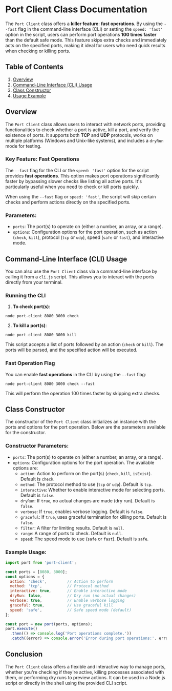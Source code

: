 # Port Client Class Documentation

The `Port Client` class offers a **killer feature**: **fast operations**. By using the `--fast` flag in the command-line interface (CLI) or setting the `speed: 'fast'` option in the script, users can perform port operations **100 times faster** than the default safe mode. This feature skips extra checks and immediately acts on the specified ports, making it ideal for users who need quick results when checking or killing ports.

## Table of Contents

1. [Overview](#overview)
2. [Command-Line Interface (CLI) Usage](#cli-usage)
3. [Class Constructor](#class-constructor)
4. [Usage Example](#usage-example)

## Overview

The `Port Client` class allows users to interact with network ports, providing functionalities to check whether a port is active, kill a port, and verify the existence of ports. It supports both **TCP** and **UDP** protocols, works on multiple platforms (Windows and Unix-like systems), and includes a `dryRun` mode for testing.

### Key Feature: **Fast Operations**

The `--fast` flag for the CLI or the `speed: 'fast'` option for the script provides **fast operations**. This option makes port operations significantly faster by bypassing slower checks like listing all active ports. It's particularly useful when you need to check or kill ports quickly.

When using the `--fast` flag or `speed: 'fast'`, the script will skip certain checks and perform actions directly on the specified ports.

### Parameters:

- `ports`: The port(s) to operate on (either a number, an array, or a range).
- `options`: Configuration options for the port operation, such as action (`check`, `kill`), protocol (`tcp` or `udp`), speed (`safe` or `fast`), and interactive mode.

## Command-Line Interface (CLI) Usage

You can also use the `Port Client` class via a command-line interface by calling it from a `cli.js` script. This allows you to interact with the ports directly from your terminal.

### Running the CLI

1. **To check port(s)**:

```
node port-client 8080 3000 check
```

2. **To kill a port(s)**:

```
node port-client 8080 3000 kill
```

This script accepts a list of ports followed by an action (`check` or `kill`). The ports will be parsed, and the specified action will be executed.

### Fast Operation Flag

You can enable **fast operations** in the CLI by using the `--fast` flag:

```
node port-client 8080 3000 check --fast
```

This will perform the operation 100 times faster by skipping extra checks.

## Class Constructor

The constructor of the `Port Client` class initializes an instance with the ports and options for the port operation. Below are the parameters available for the constructor.

### Constructor Parameters:
- `ports`: The port(s) to operate on (either a number, an array, or a range).
- `options`: Configuration options for the port operation. The available options are:
  - `action`: Action to perform on the port(s) (`check`, `kill`, `isExist`). Default is `check`.
  - `method`: The protocol method to use (`tcp` or `udp`). Default is `tcp`.
  - `interactive`: Whether to enable interactive mode for selecting ports. Default is `false`.
  - `dryRun`: If `true`, no actual changes are made (dry run). Default is `false`.
  - `verbose`: If `true`, enables verbose logging. Default is `false`.
  - `graceful`: If `true`, uses graceful termination for killing ports. Default is `false`.
  - `filter`: A filter for limiting results. Default is `null`.
  - `range`: A range of ports to check. Default is `null`.
  - `speed`: The speed mode to use (`safe` or `fast`). Default is `safe`.

### Example Usage:
```js
import port from 'port-client';

const ports = [8080, 3000];
const options = {
  action: 'check',         // Action to perform
  method: 'tcp',           // Protocol method
  interactive: true,       // Enable interactive mode
  dryRun: false,           // Dry run (no actual changes)
  verbose: true,           // Enable verbose logging
  graceful: true,          // Use graceful kill
  speed: 'safe',           // Safe speed mode (default)
};

const port = new port(ports, options);
port.execute()
  .then(() => console.log('Port operations complete.'))
  .catch((error) => console.error('Error during port operations:', error));
```

## Conclusion

The `Port Client` class offers a flexible and interactive way to manage ports, whether you're checking if they're active, killing processes associated with them, or performing dry runs to preview actions. It can be used in a Node.js script or directly in the shell using the provided CLI script.
